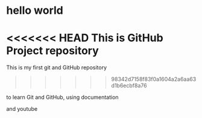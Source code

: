 # hello world

<<<<<<< HEAD
This is GitHub Project repository
=======
This is my first git and GitHub repository
>>>>>>> 98342d7158f83f0a1604a2a6aa63d1b6ecbf8a76

to learn Git and GitHub, using documentation

and youtube
